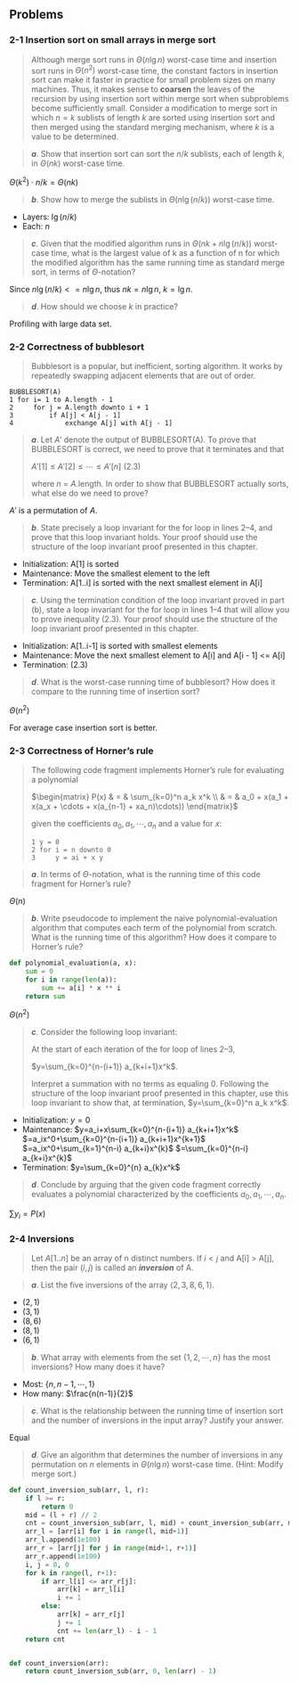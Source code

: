 ## Problems

### 2-1 Insertion sort on small arrays in merge sort

> Although merge sort runs in $\Theta(n \lg n)$ worst-case time and insertion sort runs in $\Theta(n^2)$ worst-case time, the constant factors in insertion sort can make it faster in practice for small problem sizes on many machines. Thus, it makes sense to __coarsen__ the leaves of the recursion by using insertion sort within merge sort when subproblems become sufficiently small. Consider a modification to merge sort in which $n=k$ sublists of length $k$ are sorted using insertion sort and then merged using the standard merging mechanism, where $k$ is a value to be determined.

> __*a*__. Show that insertion sort can sort the $n/k$ sublists, each of length $k$, in $\Theta(nk)$ worst-case time.

$\Theta(k^2) \cdot n/k = \Theta(nk)$

> __*b*__. Show how to merge the sublists in $\Theta(n\lg(n/k))$ worst-case time.

* Layers: $\lg(n/k)$
* Each: $n$

> __*c*__. Given that the modified algorithm runs in $\Theta(nk+n\lg(n/k))$ worst-case time, what is the largest value of k as a function of n for which the modified algorithm has the same running time as standard merge sort, in terms of $\Theta$-notation?

Since $n \lg (n/k) <= n \lg n$, thus $nk = n\lg n$, $k=\lg n$.

> __*d*__. How should we choose $k$ in practice?

Profiling with large data set.

### 2-2 Correctness of bubblesort

> Bubblesort is a popular, but inefficient, sorting algorithm. It works by repeatedly swapping adjacent elements that are out of order.
```
BUBBLESORT(A)
1 for i= 1 to A.length - 1
2     for j = A.length downto i + 1
3         if A[j] < A[j - 1]
4             exchange A[j] with A[j - 1]
```

> __*a*__. Let $A'$ denote the output of BUBBLESORT(A). To prove that BUBBLESORT is correct, we need to prove that it terminates and that
>
> $A'[1] \le A'[2] \le \cdots \le A'[n]$  (2.3)
> 
> where $n$ = $A$.length. In order to show that BUBBLESORT actually sorts, what else do we need to prove?

$A'$ is a permutation of $A$.

> __*b*__. State precisely a loop invariant for the for loop in lines 2–4, and prove that this loop invariant holds. Your proof should use the structure of the loop invariant proof presented in this chapter.

* Initialization: A[1] is sorted
* Maintenance: Move the smallest element to the left
* Termination: A[1..i] is sorted with the next smallest element in A[i]

> __*c*__. Using the termination condition of the loop invariant proved in part (b), state a loop invariant for the for loop in lines 1–4 that will allow you to prove inequality (2.3). Your proof should use the structure of the loop invariant proof presented in this chapter.

* Initialization: A[1..i-1] is sorted with smallest elements
* Maintenance: Move the next smallest element to A[i] and A[i - 1] <= A[i]
* Termination: (2.3)

> __*d*__. What is the worst-case running time of bubblesort? How does it compare to the running time of insertion sort?

$\Theta(n^2)$

For average case insertion sort is better.

### 2-3 Correctness of Horner’s rule

> The following code fragment implements Horner’s rule for evaluating a polynomial
>
> $\begin{matrix}
P(x) & = & \sum_{k=0}^n a_k x^k \\ 
 & = & a_0 + x(a_1 + x(a_x + \cdots + x(a_{n-1} + xa_n)\cdots))
\end{matrix}$
>
> given the coefficients $a_0, a_1, \cdots, a_n$ and a value for $x$:
>
> ```
> 1 y = 0
> 2 for i = n downto 0
> 3     y = ai + x y
>```

> __*a*__. In terms of $\Theta$-notation, what is the running time of this code fragment for Horner’s rule?

$\Theta(n)$

> __*b*__. Write pseudocode to implement the naive polynomial-evaluation algorithm that computes each term of the polynomial from scratch. What is the running time of this algorithm? How does it compare to Horner’s rule?

```python
def polynomial_evaluation(a, x):
    sum = 0
    for i in range(len(a)):
        sum += a[i] * x ** i
    return sum
```

$\Theta(n^2)$

> __*c*__. Consider the following loop invariant:
> 
> At the start of each iteration of the for loop of lines 2–3,
> 
> $y=\sum_{k=0}^{n-(i+1)} a_{k+i+1}x^k$.
>
> Interpret a summation with no terms as equaling 0. Following the structure of the loop invariant proof presented in this chapter, use this loop invariant to show that, at termination, $y=\sum_{k=0}^n a_k x^k$.

* Initialization: $y=0$
* Maintenance: $y=a_i+x\sum_{k=0}^{n-(i+1)} a_{k+i+1}x^k$ $=a_ix^0+\sum_{k=0}^{n-(i+1)} a_{k+i+1}x^{k+1}$ $=a_ix^0+\sum_{k=1}^{n-i} a_{k+i}x^{k}$ $=\sum_{k=0}^{n-i} a_{k+i}x^{k}$
* Termination: $y=\sum_{k=0}^{n} a_{k}x^k$

> __*d*__. Conclude by arguing that the given code fragment correctly evaluates a polynomial characterized by the coefficients
$a_0, a_1, \cdots, a_n$.

$\sum y_i = P(x)$

### 2-4 Inversions

> Let $A[1..n]$ be an array of n distinct numbers. If $i < j$ and A[i] > A[j], then the pair $(i, j)$ is called an __*inversion*__ of A.

> __*a*__. List the five inversions of the array $\left \langle 2, 3, 8, 6, 1 \right \rangle$.

* $(2, 1)$
* $(3, 1)$
* $(8, 6)$
* $(8, 1)$
* $(6, 1)$

> __*b*__. What array with elements from the set $\{1,2,\cdots,n\}$ has the most inversions? How many does it have?

* Most: $\{n,n-1,\cdots,1\}$
* How many: $\frac{n(n-1)}{2}$

> __*c*__. What is the relationship between the running time of insertion sort and the number of inversions in the input array? Justify your answer.

Equal

> __*d*__. Give an algorithm that determines the number of inversions in any permutation on $n$ elements in $\Theta(n \lg n)$ worst-case time. (Hint: Modify merge sort.)

```python
def count_inversion_sub(arr, l, r):
    if l >= r:
        return 0
    mid = (l + r) // 2
    cnt = count_inversion_sub(arr, l, mid) + count_inversion_sub(arr, mid+1, r)
    arr_l = [arr[i] for i in range(l, mid+1)]
    arr_l.append(1e100)
    arr_r = [arr[j] for j in range(mid+1, r+1)]
    arr_r.append(1e100)
    i, j = 0, 0
    for k in range(l, r+1):
        if arr_l[i] <= arr_r[j]:
            arr[k] = arr_l[i]
            i += 1
        else:
            arr[k] = arr_r[j]
            j += 1
            cnt += len(arr_l) - i - 1
    return cnt


def count_inversion(arr):
    return count_inversion_sub(arr, 0, len(arr) - 1)
```
